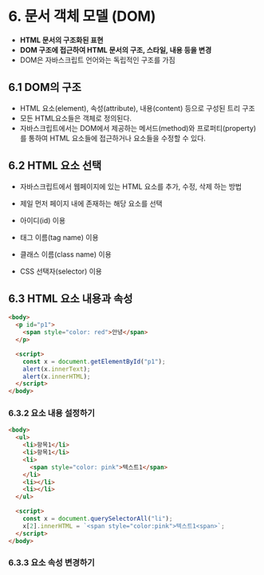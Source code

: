 # 6. 문서 객체 모델 (DOM)

- **HTML 문서의 구조화된 표현**
- **DOM 구조에 접근하여 HTML 문서의 구조, 스타일, 내용 등을 변경**
- DOM은 자바스크립트 언어와는 독립적인 구조를 가짐

## 6.1 DOM의 구조

- HTML 요소(element), 속성(attribute), 내용(content) 등으로 구성된 트리 구조
- 모든 HTML요소들은 객체로 정의된다.
- 자바스크립트에서는 DOM에서 제공하는 메서드(method)와 프로퍼티(property)를 통하여 HTML 요소들에 접근하거나 요소들을 수정할 수 있다.

## 6.2 HTML 요소 선택

- 자바스크립트에서 웹페이지에 있는 HTML 요소를 추가, 수정, 삭제 하는 방법
- 제일 먼저 페이지 내에 존재하는 해당 요소를 선택

- 아이디(id) 이용
- 태그 이름(tag name) 이용
- 클래스 이름(class name) 이용
- CSS 선택자(selector) 이용

## 6.3 HTML 요소 내용과 속성

```html
<body>
  <p id="p1">
    <span style="color: red">안녕</span>
  </p>

  <script>
    const x = document.getElementById("p1");
    alert(x.innerText);
    alert(x.innerHTML);
  </script>
</body>
```

### 6.3.2 요소 내용 설정하기

```html
<body>
  <ul>
    <li>항목1</li>
    <li>항목1</li>
    <li>
      <span style="color: pink">텍스트1</span>
    </li>
    <li></li>
    <li></li>
  </ul>

  <script>
    const x = document.querySelectorAll("li");
    x[2].innerHTML = `<span style="color:pink">텍스트1<span>`;
  </script>
</body>
```

### 6.3.3 요소 속성 변경하기
